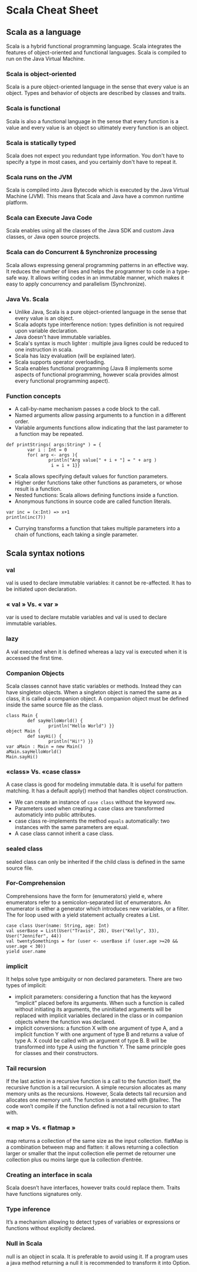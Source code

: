 # Scala Cheat Sheet
## Scala as a language
Scala is a hybrid functional programming language. Scala integrates the features of object-oriented and functional languages. Scala is compiled to run on the Java Virtual Machine.

### Scala is object-oriented
Scala is a pure object-oriented language in the sense that every value is an object. Types and behavior of objects are described by classes and traits.

### Scala is functional
Scala is also a functional language in the sense that every function is a value and every value is an object so ultimately every function is an object.

### Scala is statically typed
Scala does not expect you redundant type information. You don't have to specify a type in most cases, and you certainly don't have to repeat it.

### Scala runs on the JVM
Scala is compiled into Java Bytecode which is executed by the Java Virtual Machine (JVM). This means that Scala and Java have a common runtime platform.

### Scala can Execute Java Code
Scala enables using all the classes of the Java SDK and custom Java classes, or Java open source projects.

### Scala can do Concurrent & Synchronize processing
Scala allows expressing general programming patterns in an effective way. It reduces the number of lines and helps the programmer to code in a type-safe way. It allows writing codes in an immutable manner, which makes it easy to apply concurrency and parallelism (Synchronize).

### Java Vs. Scala
* Unlike Java, Scala is a pure object-oriented language in the sense that every value is an object.
* Scala adopts type interference notion: types definition is not required upon variable declaration. 
* Java doesn't have immutable variables.
* Scala's syntax is much lighter : multiple java lignes could be reduced to one instruction in scala.  
* Scala has lazy evaluation (will be explained later).
* Scala supports operator overloading.
* Scala enables functional programming (Java 8 implements some aspects of functional programming, however scala provides almost every functional programming aspect).

### Function concepts
* A call-by-name mechanism passes a code block to the call.
* Named arguments allow passing arguments to a function in a different order.
* Variable arguments functions allow indicating that the last parameter to a function may be repeated.
```
def printStrings( args:String* ) = {
        var i : Int = 0
        for( arg <- args ){
                println("Arg value[" + i + "] = " + arg )
                 i = i + 1}}
```
* Scala allows specifying default values for function parameters. 
* Higher order functions take other functions as parameters, or whose result is a function.
* Nested functions: Scala allows defining functions inside a function. 
* Anonymous functions in source code are called function literals.
```
var inc = (x:Int) => x+1
println(inc(7))
```
* Currying transforms a function that takes multiple parameters into a chain of functions, each taking a single parameter.

## Scala syntax notions
### val
val is used to declare immutable variables: it cannot be re-affected. It has to be initiated upon declaration. 

### « val » Vs. « var »
var is used to declare mutable variables and val is used to declare immutable variables. 

### lazy
A val executed when it is defined whereas a lazy val is executed when it is accessed the first time.

### Companion Objects
Scala classes cannot have static variables or methods. Instead they can have singleton objects. When a singleton object is named the same as a class, it is called a companion object. A companion object must be defined inside the same source file as the class.

```
class Main {
        def sayHelloWorld() {
                println("Hello World") }}
object Main {
        def sayHi() {
                println("Hi!") }}
var aMain : Main = new Main()
aMain.sayHelloWorld()
Main.sayHi()
```

### «class» Vs. «case class» 
A case class is good for modeling immutable data. It is useful for pattern matching. It has a default apply() method that handles object construction.
* We can create an instance of `case class` without the keyword `new`.
* Parameters used when creating a case class are transformed automaticly into public attributes.
* case class re-implements the method `equals` automatically: two instances with the same parameters are equal. 
* A case class cannot inherit a case class. 

### sealed class 
sealed class can only be inherited if the child class is defined in the same source file. 

### For-Comprehension
Comprehensions have the form for (enumerators) yield e, where enumerators refer to a semicolon-separated list of enumerators. An enumerator is either a generator which introduces new variables, or a filter. The for loop used with a yield statement actually creates a List. 
```
case class User(name: String, age: Int)
val userBase = List(User("Travis", 28), User("Kelly", 33), User("Jennifer", 44))
val twentySomethings = for (user <- userBase if (user.age >=20 && user.age < 30))
yield user.name 
```
### implicit 
It helps solve type ambiguity or non declared parameters. There are two types of implicit: 
* implicit parameters: considering a function that has the keyword “implicit” placed before its arguments. When such a function is called without initiating its arguments, the uninitiated arguments will be replaced with implicit variables declared in the class or in companion objects where the function was declared. 
* implicit conversions: a function X with one argument of type A, and a implicit function Y with one argument of type B and returns a value of type A. X could be called with an argument of type B. B will be transformed into type A using the function Y. The same principle goes for classes and their constructors. 

### Tail recursion
If the last action in a recursive function is a call to the function itself, the recursive function is a tail recursion. A simple recursion allocates as many memory units as the recursions. However, Scala detects tail recursion and allocates one memory unit. The function is annotated with @tailrec. The code won’t compile if the function defined is not a tail recursion to start with. 

### « map » Vs. « flatmap »
map returns a collection of the same size as the input collection. flatMap is a combination between map and flatten: it allows returning a collection larger or smaller that the input collection elle permet de retourner une collection plus ou moins large que la collection d’entrée.

### Creating an interface in scala
Scala doesn’t have interfaces, however traits could replace them. Traits have functions signatures only.

### Type inference 
It’s a mechanism allowing to detect types of variables or expressions or functions without explicitly declared. 

### Null in Scala
null is an object in scala. It is preferable to avoid using it. If a program uses a java method returning a null it is recommended to transform it into Option.  

